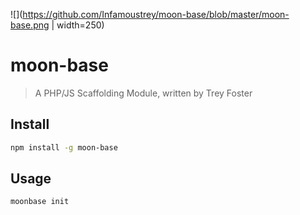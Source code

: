 
![](https://github.com/Infamoustrey/moon-base/blob/master/moon-base.png | width=250)

# moon-base
> A PHP/JS Scaffolding Module, written by Trey Foster

## Install
```bash
npm install -g moon-base
```

## Usage
```bash
moonbase init
```
